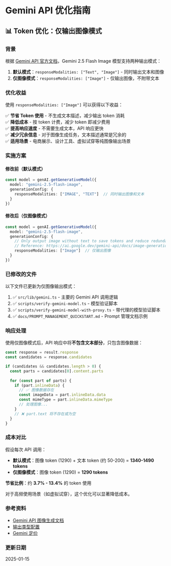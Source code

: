 # Gemini API 优化指南

## 📊 Token 优化：仅输出图像模式

### 背景

根据 [Gemini API 官方文档](https://ai.google.dev/gemini-api/docs/image-generation#output-type)，Gemini 2.5 Flash Image 模型支持两种输出模式：

1. **默认模式**：`responseModalities: ["Text", "Image"]` - 同时输出文本和图像
2. **仅图像模式**：`responseModalities: ["Image"]` - 仅输出图像，不附带文本

### 优化收益

使用 `responseModalities: ["Image"]` 可以获得以下收益：

✅ **节省 Token 使用** - 不生成文本描述，减少输出 token 消耗  
✅ **降低成本** - 按 token 计费，减少 token 即减少费用  
✅ **提高响应速度** - 不需要生成文本，API 响应更快  
✅ **减少冗余信息** - 对于图像生成任务，文本描述通常是冗余的  
✅ **适用场景** - 电商展示、设计工具、虚拟试穿等纯图像输出场景

### 实施方案

#### 修改前（默认模式）

```typescript
const model = genAI.getGenerativeModel({
  model: "gemini-2.5-flash-image",
  generationConfig: {
    responseModalities: ["IMAGE", "TEXT"]  // 同时输出图像和文本
  }
})
```

#### 修改后（仅图像模式）

```typescript
const model = genAI.getGenerativeModel({
  model: "gemini-2.5-flash-image",
  generationConfig: {
    // Only output image without text to save tokens and reduce redundant information
    // Reference: https://ai.google.dev/gemini-api/docs/image-generation#output-type
    responseModalities: ["Image"]  // 仅输出图像
  }
})
```

### 已修改的文件

以下文件已更新为仅图像输出模式：

1. ✅ `src/lib/gemini.ts` - 主要的 Gemini API 调用逻辑
2. ✅ `scripts/verify-gemini-model.ts` - 模型验证脚本
3. ✅ `scripts/verify-gemini-model-with-proxy.ts` - 带代理的模型验证脚本
4. ✅ `docs/PROMPT_MANAGEMENT_QUICKSTART.md` - Prompt 管理文档示例

### 响应处理

使用仅图像模式后，API 响应中将**不包含文本部分**，只包含图像数据：

```typescript
const response = result.response
const candidates = response.candidates

if (candidates && candidates.length > 0) {
  const parts = candidates[0].content.parts
  
  for (const part of parts) {
    if (part.inlineData) {
      // ✅ 图像数据存在
      const imageData = part.inlineData.data
      const mimeType = part.inlineData.mimeType
      // 处理图像...
    }
    // ❌ part.text 将不存在或为空
  }
}
```

### 成本对比

假设每次 API 调用：

- **默认模式**：图像 token (1290) + 文本 token (约 50-200) = **1340-1490 tokens**
- **仅图像模式**：图像 token (1290) = **1290 tokens**

**节省比例**：约 **3.7% - 13.4%** 的 token 使用

对于高频使用场景（如虚拟试穿），这个优化可以显著降低成本。

### 参考资料

- [Gemini API 图像生成文档](https://ai.google.dev/gemini-api/docs/image-generation)
- [输出类型配置](https://ai.google.dev/gemini-api/docs/image-generation#output-type)
- [Gemini 定价](https://ai.google.dev/gemini-api/docs/pricing)

### 更新日期

2025-01-15

